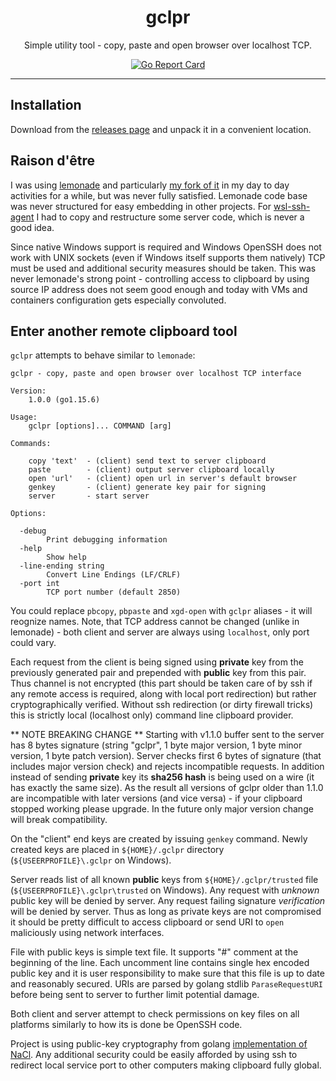 <p align="center">
    <h1 align="center">gclpr</h1>
    <p align="center">
		Simple utility tool - copy, paste and open browser over localhost TCP.
    </p>
    <p align="center">
        <a href="https://goreportcard.com/report/github.com/rupor-github/gclpr"><img alt="Go Report Card" src="https://goreportcard.com/badge/github.com/rupor-github/gclpr" /></a>
    </p>
    <hr>
</p>


Installation
------------

Download from the [releases page](https://github.com/rupor-github/gclpr/releases) and unpack it in a convenient location.

Raison d'être
------------

I was using [lemonade](https://github.com/lemonade-command/lemonade) and particularly [my fork of it](https://github.com/rupor-github/lemonade) in my day to day activities 
for a while, but was never fully satisfied. Lemonade code base was never structured for easy embedding in other projects. For [wsl-ssh-agent](https://github.com/rupor-github/wsl-ssh-agent) I had to copy and restructure some server code, which is never a good idea. 

Since native Windows support is required and Windows OpenSSH does not work with UNIX sockets (even if Windows itself supports them natively) TCP must be used and additional security measures should be taken. This was never lemonade's strong point - controlling access to clipboard by using source IP address does not seem good enough and today with VMs and containers configuration gets especially convoluted.

Enter another remote clipboard tool
------------
`gclpr` attempts to behave similar to `lemonade`:

```
gclpr - copy, paste and open browser over localhost TCP interface

Version:
    1.0.0 (go1.15.6) 

Usage:
    gclpr [options]... COMMAND [arg]

Commands:

    copy 'text'  - (client) send text to server clipboard
    paste        - (client) output server clipboard locally
    open 'url'   - (client) open url in server's default browser
    genkey       - (client) generate key pair for signing
    server       - start server

Options:

  -debug
        Print debugging information
  -help
        Show help
  -line-ending string
        Convert Line Endings (LF/CRLF)
  -port int
        TCP port number (default 2850)
```
You could replace `pbcopy`, `pbpaste` and `xgd-open` with `gclpr` aliases - it will reognize names. Note, that TCP address cannot be changed (unlike in lemonade) - both client and server are always using `localhost`, only port could vary.

Each request from the client is being signed using **private** key from the previously generated pair and prepended with **public** key from this pair. Thus channel is not encrypted (this part should be taken care of by ssh if any remote access is required, along with local port redirection) but rather cryptographically verified. Without ssh redirection (or dirty firewall tricks) this is strictly local (localhost only) command line clipboard provider.

** NOTE BREAKING CHANGE ** Starting with v1.1.0 buffer sent to the server has 8 bytes signature (string "gclpr", 1 byte major version, 1 byte minor version, 1 byte patch version). Server checks first 6 bytes of signature (that includes major version check) and rejects incompatible requests. In addition instead of sending **private** key its **sha256 hash** is being used on a wire (it has exactly the same size). As the result all versions of gclpr older than 1.1.0 are incompatible with later versions (and vice versa) - if your clipboard stopped working please upgrade. In the future only major version change will break compatibility. 

On the "client" end keys are created by issuing `genkey` command. Newly created keys are placed in `${HOME}/.gclpr` directory (`${USEERPROFILE}\.gclpr` on Windows).

Server reads list of all known **public** keys from `${HOME}/.gclpr/trusted` file (`${USEERPROFILE}\.gclpr\trusted` on Windows). Any request with _unknown_ public key will be denied by server. Any request failing signature _verification_ will be denied by server. Thus as long as private keys are not compromised it should be pretty difficult to access clipboard or send URI to `open` maliciously using network interfaces.

File with public keys is simple text file. It supports "#" comment at the beginning of the line. Each uncomment line contains single hex encoded public key and it is user responsibility to make sure that this file is up to date and reasonably secured. URIs are parsed by golang stdlib `ParaseRequestURI` before being sent to server to further limit potential damage.

Both client and server attempt to check permissions on key files on all platforms similarly to how its is done be OpenSSH code.

Project is using public-key cryptography from golang [implementation of NaCl](https://pkg.go.dev/golang.org/x/crypto/nacl). Any additional security could be easily afforded by using ssh to redirect local service port to other computers making clipboard fully global.
